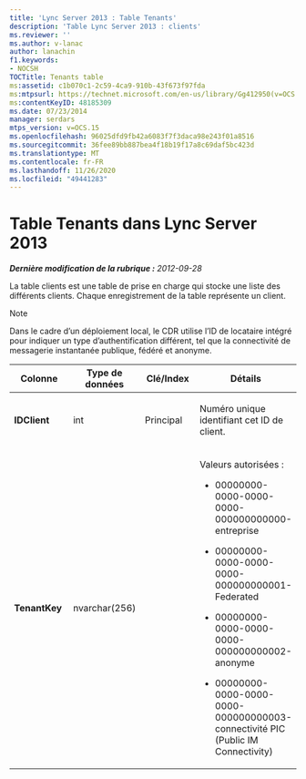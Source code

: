 ```yaml
---
title: 'Lync Server 2013 : Table Tenants'
description: 'Table Lync Server 2013 : clients'
ms.reviewer: ''
ms.author: v-lanac
author: lanachin
f1.keywords:
- NOCSH
TOCTitle: Tenants table
ms:assetid: c1b070c1-2c59-4ca9-910b-43f673f97fda
ms:mtpsurl: https://technet.microsoft.com/en-us/library/Gg412950(v=OCS.15)
ms:contentKeyID: 48185309
ms.date: 07/23/2014
manager: serdars
mtps_version: v=OCS.15
ms.openlocfilehash: 96025dfd9fb42a6083f7f3daca98e243f01a8516
ms.sourcegitcommit: 36fee89bb887bea4f18b19f17a8c69daf5bc423d
ms.translationtype: MT
ms.contentlocale: fr-FR
ms.lasthandoff: 11/26/2020
ms.locfileid: "49441283"
---
```

# <a name="tenants-table-in-lync-server-2013"></a>Table Tenants dans Lync Server 2013

<div data-xmlns="http://www.w3.org/1999/xhtml">

<div class="topic" data-xmlns="http://www.w3.org/1999/xhtml" data-msxsl="urn:schemas-microsoft-com:xslt" data-cs="https://msdn.microsoft.com/">

<div data-asp="https://msdn2.microsoft.com/asp">



</div>

<div id="mainSection">

<div id="mainBody">

<span> </span>

_**Dernière modification de la rubrique :** 2012-09-28_

La table clients est une table de prise en charge qui stocke une liste des différents clients. Chaque enregistrement de la table représente un client.

<div>


> [!NOTE]  
> Dans le cadre d’un déploiement local, le CDR utilise l’ID de locataire intégré pour indiquer un type d’authentification différent, tel que la connectivité de messagerie instantanée publique, fédéré et anonyme.



</div>


<table>
<colgroup>
<col style="width: 25%" />
<col style="width: 25%" />
<col style="width: 25%" />
<col style="width: 25%" />
</colgroup>
<thead>
<tr class="header">
<th>Colonne</th>
<th>Type de données</th>
<th>Clé/Index</th>
<th>Détails</th>
</tr>
</thead>
<tbody>
<tr class="odd">
<td><p><strong>IDClient</strong></p></td>
<td><p>int</p></td>
<td><p>Principal</p></td>
<td><p>Numéro unique identifiant cet ID de client.</p></td>
</tr>
<tr class="even">
<td><p><strong>TenantKey</strong></p></td>
<td><p>nvarchar(256)</p></td>
<td></td>
<td><p>Valeurs autorisées :</p>
<ul>
<li><p>00000000-0000-0000-0000-000000000000-entreprise</p></li>
<li><p>00000000-0000-0000-0000-000000000001-Federated</p></li>
<li><p>00000000-0000-0000-0000-000000000002-anonyme</p></li>
<li><p>00000000-0000-0000-0000-000000000003-connectivité PIC (Public IM Connectivity)</p></li>
</ul></td>
</tr>
</tbody>
</table>


</div>

<span> </span>

</div>

</div>

</div>

